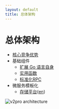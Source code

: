 ```yaml
---
layout: default
title: 总体架构
---
```


# 总体架构

* [核心竞争优势](/differentiator.cn.html)
* 基础组件
  * [扩展 Go 语言自身](/lang.cn.html)
  * [实用函数](/utility.cn.html)
  * [标准化RPC](/adapter.cn.html)
* 微服务模板化
  * [存储平台](/storage.cn.html)([en](/storage.html))

![v2pro architecture](https://docs.google.com/drawings/d/1HIwFXTIwzTrLal5KLTFW30_uY157WJRgM6xgiQb4iM0/pub?w=1110&amp;h=667)
